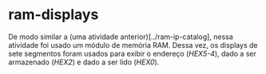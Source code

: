 ram-displays
============

De modo similar a (uma atividade anterior)[../ram-ip-catalog], nessa atividade foi usado um módulo de memória RAM.
Dessa vez, os displays de sete segmentos foram usados para exibir o endereço (*HEX5-4*), dado a ser armazenado
(*HEX2*) e dado a ser lido (*HEX0*).
